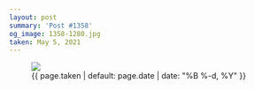 ```yaml
---
layout: post
summary: 'Post #1358'
og_image: 1358-1280.jpg
taken: May 5, 2021
---
```


<figure class="post">
<img sizes="(min-width: 700px) 50vw, calc(100vw - 2rem)" src="{{ site.assets_url }}/1358-640.jpg" srcset="{{ site.assets_url }}/1358-320.jpg 320w, {{ site.assets_url }}/1358-640.jpg 640w, {{ site.assets_url }}/1358-960.jpg 960w, {{ site.assets_url }}/1358-1280.jpg 1280w"/>
<figcaption>
<time>{{ page.taken | default: page.date | date: "%B %-d, %Y" }}</time>
</figcaption>
</figure>
